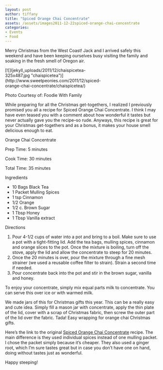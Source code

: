 ```yaml
---
layout: post
author: tiffany
title: "Spiced Orange Chai Concentrate"
assets: /assets/images2011-12-22spiced-orange-chai-concentrate
categories: 
- Events
- Food
---
```


Merry Christmas from the West Coast! Jack and I arrived safely this weekend and have been keeping ourselves busy visiting the family and soaking in the fresh smell of Oregon air.

<div id="attachment_2956" style="width: 335px" class="wp-caption alignright">[![](jekyll_uploads/2011/12/chaispicetea-325x487.jpg "chaispicetea")](http://www.sweetpeonies.com/2011/12/spiced-orange-chai-concentrate/chaispicetea/)

Photo Courtesy of: Foodie With Family

</div>

While preparing for all the Christmas get-togethers, I realized I previously promised you all a recipe for Spiced Orange Chai Concentrate. I think I may have even teased you with a comment about how wonderful it tastes but never actually gave you the recipe–so rude. Anyways, this recipe is great for your Christmas get-togethers and as a bonus, it makes your house smell delicious enough to eat.

<div class="hrecipe"><span class="item">

Orange Chai Concentrate

</span>

Prep Time: <span class="preptime">5 minutes<span class="value-title" title="PT5M"></span></span>

Cook Time: <span class="cooktime">30 minutes<span class="value-title" title="PT30M"></span></span>

Total Time: <span class="duration">35 minutes<span class="value-title" title="PT35M"></span></span>

Ingredients

*   <span id="recipeseo-ingredient-0-amount" class="amount">10 Bags</span> <span id="recipeseo-ingredient-0-name" class="name">Black Tea</span>
*   <span id="recipeseo-ingredient-1-amount" class="amount">1 Packet</span> <span id="recipeseo-ingredient-1-name" class="name">Mulling Spices</span>
*   <span id="recipeseo-ingredient-2-amount" class="amount">1 tsp</span> <span id="recipeseo-ingredient-2-name" class="name">Cinnamon</span>
*   <span id="recipeseo-ingredient-3-amount" class="amount">1/2</span> <span id="recipeseo-ingredient-3-name" class="name">Orange</span>
*   <span id="recipeseo-ingredient-4-amount" class="amount">1/2 c.</span> <span id="recipeseo-ingredient-4-name" class="name">Brown Sugar</span>
*   <span id="recipeseo-ingredient-5-amount" class="amount">1 Tbsp</span> <span id="recipeseo-ingredient-5-name" class="name">Honey</span>
*   <span id="recipeseo-ingredient-6-amount" class="amount">1 Tbsp</span> <span id="recipeseo-ingredient-6-name" class="name">Vanilla extract</span>

Directions

1.  Pour 4-1/2 cups of water into a pot and bring to a boil. Make sure to use a pot with a tight-fitting lid. Add the tea bags, mulling spices, cinnamon and orange slices to the pot. Once the mixture is boiling, turn off the stove, apply the lid and allow the concentrate to steep for 20 minutes.
2.  Once the 20 minutes is over, pour the mixture through a fine mesh strainer (we used a reusable coffee filter to strain). Strain a second time if needed.
3.  Pour concentrate back into the pot and stir in the brown sugar, vanilla and honey.

</div>

To enjoy your concentrate, simply mix equal parts milk to concentrate. You can serve this over ice or with warmed milk.

We made jars of this for Christmas gifts this year. This can be a really easy and cute idea. Simply fill a mason jar with concentrate, apply the thin plate of the lid, cover with a scrap of Christmas fabric, then screw the outer part of the lid over the fabric. Tada! Easy wrapping for orange chai Christmas gifts.

Here’s the link to the original [Spiced Orange Chai Concentrate](http://www.foodiewithfamily.com/2011/11/03/spiced-orange-chai-concentrate/) recipe. The main difference is they used individual spices instead of one mulling packet. I chose the packet simply because it’s cheaper. They also used a ginger root, which I’m sure tastes great but in case you don’t have one on hand, doing without tastes just as wonderful.

Happy steeping!